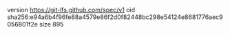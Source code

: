 version https://git-lfs.github.com/spec/v1
oid sha256:e94a6b4f96fe88a4579e86f2d0f82448bc298e54124e8681776aec9056801f2e
size 895
